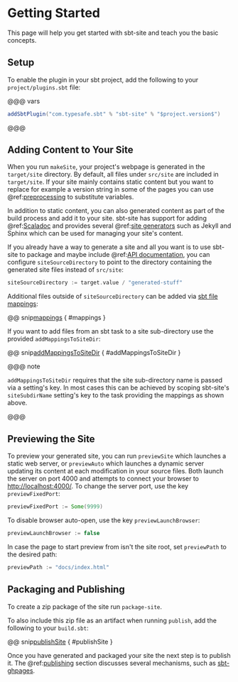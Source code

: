# Getting Started

This page will help you get started with sbt-site and teach you the basic concepts.

## Setup

To enable the plugin in your sbt project, add the following to your `project/plugins.sbt` file:

@@@ vars
```sbt
addSbtPlugin("com.typesafe.sbt" % "sbt-site" % "$project.version$")
```
@@@

## Adding Content to Your Site

When you run `makeSite`, your project's webpage is generated in the `target/site` directory. By default, all files under `src/site` are included in `target/site`. If your site mainly contains static content but you want to replace for example a version string in some of the pages you can use @ref:[preprocessing](preprocess.md) to substitute variables.

In addition to static content, you can also generated content as part of the build process and add it to your site. sbt-site has support for adding @ref:[Scaladoc][apidoc] and provides several @ref:[site generators](generators/index.md) such as Jekyll and Sphinx which can be used for managing your site's content.

If you already have a way to generate a site and all you want is to use sbt-site to package and maybe include @ref:[API documentation][apidoc], you can configure `siteSourceDirectory` to point to the directory containing the generated site files instead of `src/site`:

```sbt
siteSourceDirectory := target.value / "generated-stuff"
```

Additional files outside of `siteSourceDirectory` can be added via [sbt file mappings]:

@@ snip[mappings](../../sbt-test/site/can-have-custom-mappings/build.sbt) { #mappings }

If you want to add files from an sbt task to a site sub-directory use the provided `addMappingsToSiteDir`:

@@ snip[addMappingsToSiteDir](../../sbt-test/site/can-have-custom-mappings/build.sbt) { #addMappingsToSiteDir }

@@@ note

`addMappingsToSiteDir` requires that the site sub-directory name is passed via a
setting's key. In most cases this can be achieved by scoping sbt-site's
`siteSubdirName` setting's key to the task providing the mappings as shown
above.

@@@

## Previewing the Site

To preview your generated site, you can run `previewSite` which launches a static web server, or `previewAuto` which launches a dynamic server updating its content at each modification in your source files. Both launch the server on port 4000 and attempts to connect your browser to [http://localhost:4000/](http://localhost:4000/). To change the server port, use the key `previewFixedPort`:

```sbt
previewFixedPort := Some(9999)
```

To disable browser auto-open, use the key `previewLaunchBrowser`:

```sbt
previewLaunchBrowser := false
```

In case the page to start preview from isn't the site root, set `previewPath` to the desired path: 

```sbt
previewPath := "docs/index.html"
```

## Packaging and Publishing

To create a zip package of the site run `package-site`.

To also include this zip file as an artifact when running `publish`, add the following to your `build.sbt`:

@@ snip[publishSite](../../sbt-test/site/can-package-and-publish-zip-file/build.sbt) { #publishSite }

Once you have generated and packaged your site the next step is to publish it. The @ref:[publishing](publishing.md) section discusses several mechanisms, such as [sbt-ghpages].

[apidoc]: api-documentation.md
[sbt file mappings]: https://www.scala-sbt.org/0.13/docs/Mapping-Files.html
[sbt-ghpages]: https://github.com/sbt/sbt-ghpages

